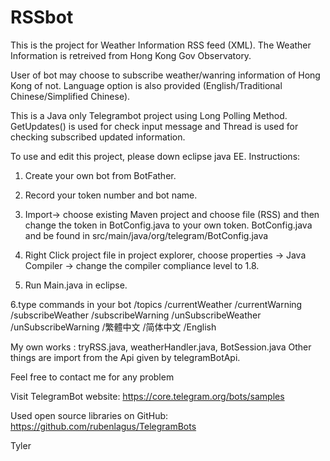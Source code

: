 # RSSbot
This is the project for Weather Information RSS feed (XML). The Weather Information is retreived from Hong Kong Gov Observatory.

User of bot may choose to subscribe weather/wanring information of Hong Kong of not. Language option is also provided (English/Traditional Chinese/Simplified Chinese).

This is a Java only Telegrambot project using Long Polling Method. GetUpdates() is used for check input message and Thread is used for checking subscribed updated information.

To use and edit this project, please down eclipse java EE. Instructions:

1. Create your own bot from BotFather.

2. Record your token number and bot name.

3. Import-> choose existing Maven project and choose file (RSS) and then change the token in BotConfig.java to your own token.
BotConfig.java and be found in src/main/java/org/telegram/BotConfig.java

4. Right Click project file in project explorer, choose properties -> Java Compiler -> change the compiler compliance level to 1.8.

5. Run Main.java in eclipse.

6.type commands in your bot
/topics
/currentWeather
/currentWarning
/subscribeWeather
/subscribeWarning
/unSubscribeWeather
/unSubscribeWarning
/繁體中文
/简体中文
/English


My own works : tryRSS.java, weatherHandler.java, BotSession.java Other things are import from the Api given by telegramBotApi.

Feel free to contact me for any problem

Visit TelegramBot website: https://core.telegram.org/bots/samples

Used open source libraries on GitHub: https://github.com/rubenlagus/TelegramBots

Tyler
